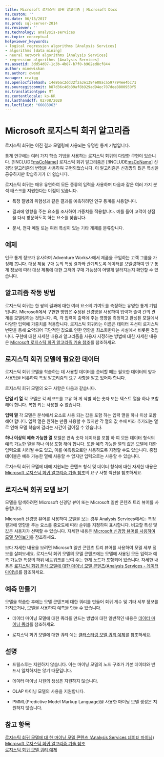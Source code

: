 ```yaml
---
title: Microsoft 로지스틱 회귀 알고리즘 | Microsoft Docs
ms.custom: ''
ms.date: 06/13/2017
ms.prod: sql-server-2014
ms.reviewer: ''
ms.technology: analysis-services
ms.topic: conceptual
helpviewer_keywords:
- logical regression algorithms [Analysis Services]
- algorithms [data mining]
- neural network algorithms [Analysis Services]
- regression algorithms [Analysis Services]
ms.assetid: 3dd54d07-1c3b-4b87-b7f0-b962ed8cf844
author: minewiskan
ms.author: owend
manager: craigg
ms.openlocfilehash: 14e86ac2dd32f2a3e1384e08aca597794ee4bc71
ms.sourcegitcommit: b87d36c46b39af8b929ad94ec707dee8800950f5
ms.translationtype: MT
ms.contentlocale: ko-KR
ms.lasthandoff: 02/08/2020
ms.locfileid: "66083963"
---
```

# <a name="microsoft-logistic-regression-algorithm"></a>Microsoft 로지스틱 회귀 알고리즘
  로지스틱 회귀는 이진 결과 모델링에 사용되는 유명한 통계 기법입니다.  
  
 통계 연구에는 여러 가지 학습 기법을 사용하는 로지스틱 회귀의 다양한 구현이 있습니다. 
  [!INCLUDE[msCoName](../../includes/msconame-md.md)] 로지스틱 회귀 알고리즘은 [!INCLUDE[msCoName](../../includes/msconame-md.md)] 신경망 알고리즘의 변형을 사용하여 구현되었습니다. 이 알고리즘은 신경망의 많은 특성을 공유하지만 학습하기가 더 쉽습니다.  
  
 로지스틱 회귀는 매우 유연하여 모든 종류의 입력을 사용하며 다음과 같은 여러 가지 분석 태스크를 지원한다는 이점이 있습니다.  
  
-   특정 질병의 위험성과 같은 결과를 예측하려면 인구 통계를 사용합니다.  
  
-   결과에 영향을 주는 요소를 조사하여 가중치를 적용합니다. 예를 들어 고객이 상점을 다시 방문하도록 하는 요소를 찾습니다.  
  
-   문서, 전자 메일 또는 여러 특성이 있는 기타 개체를 분류합니다.  
  
## <a name="example"></a>예제  
 인구 통계 정보가 유사하며 Adventure Works사에서 제품을 구입하는 고객 그룹을 가정해 봅니다. 대상 제품 구매 등의 특정 결과와 관계되도록 데이터를 모델링하여 인구 통계 정보에 따라 대상 제품에 대한 고객의 구매 가능성이 어떻게 달라지는지 확인할 수 있습니다.  
  
## <a name="how-the-algorithm-works"></a>알고리즘 작동 방법  
 로지스틱 회귀는 한 쌍의 결과에 대한 여러 요소의 기여도를 측정하는 유명한 통계 기법입니다. Microsoft에서 구현한 방법은 수정된 신경망을 사용하여 입력과 출력 간의 관계를 모델링하는 것입니다. 즉, 각 입력이 출력에 주는 영향을 측정하고 완성된 모델에서 다양한 입력에 가중치를 적용합니다. 로지스틱 회귀라는 이름은 데이터 곡선이 로지스틱 변환을 통해 요약되어 극단적인 값으로 인한 영향을 최소화한다는 사실에서 비롯된 것입니다. 구현에 대한 자세한 내용과 알고리즘을 사용자 지정하는 방법에 대한 자세한 내용은 [Microsoft 로지스틱 회귀 알고리즘 기술 참조](microsoft-logistic-regression-algorithm-technical-reference.md)를 참조하세요.  
  
## <a name="data-required-for-logistic-regression-models"></a>로지스틱 회귀 모델에 필요한 데이터  
 로지스틱 회귀 모델을 학습하는 데 사용할 데이터를 준비할 때는 필요한 데이터의 양과 사용법을 비롯하여 특정 알고리즘의 요구 사항을 알고 있어야 합니다.  
  
 로지스틱 회귀 모델의 요구 사항은 다음과 같습니다.  
  
 **단일 키 열** 각 모델은 각 레코드를 고유 하 게 식별 하는 숫자 또는 텍스트 열을 하나 포함 해야 합니다. 복합 키는 사용할 수 없습니다.  
  
 **입력 열** 각 모델은 분석에서 요소로 사용 되는 값을 포함 하는 입력 열을 하나 이상 포함 해야 합니다. 입력 열은 원하는 만큼 사용할 수 있지만 각 열의 값 수에 따라 추가되는 열로 인해 모델 학습에 걸리는 시간이 길어질 수 있습니다.  
  
 **하나 이상의 예측 가능한 열** 모델은 연속 숫자 데이터를 포함 하 여 모든 데이터 형식의 예측 가능한 열을 하나 이상 포함 해야 합니다. 또한 예측 가능한 열의 값은 모델에 대한 입력으로 처리될 수도 있고, 이를 예측용으로만 사용하도록 지정할 수도 있습니다. 중첩 테이블은 예측 가능한 열에 사용할 수 없지만 입력으로는 사용할 수 있습니다.  
  
 로지스틱 회귀 모델에 대해 지원되는 콘텐츠 형식 및 데이터 형식에 대한 자세한 내용은 [Microsoft 로지스틱 회귀 알고리즘 기술 참조](microsoft-logistic-regression-algorithm-technical-reference.md)의 요구 사항 섹션을 참조하세요.  
  
## <a name="viewing-a-logistic-regression-model"></a>로지스틱 회귀 모델 보기  
 모델을 탐색하려면 Microsoft 신경망 뷰어 또는 Microsoft 일반 콘텐츠 트리 뷰어를 사용합니다.  
  
 Microsoft 신경망 뷰어를 사용하여 모델을 보는 경우 Analysis Services에서는 특정 결과에 영향을 주는 요소를 중요도에 따라 순위를 지정하여 표시합니다. 비교할 특성 및 값은 사용자가 선택할 수 있습니다. 자세한 내용은 [Microsoft 신경망 뷰어를 사용하여 모델 찾아보기](browse-a-model-using-the-microsoft-neural-network-viewer.md)를 참조하세요.  
  
 보다 자세한 내용을 보려면 Microsoft 일반 콘텐츠 트리 뷰어를 사용하여 모델 세부 정보를 살펴보세요. 로지스틱 회귀 모델의 모델 콘텐츠에는 모델에 사용된 모든 입력과 예측 가능한 특성의 하위 네트워크를 보여 주는 한계 노드가 포함되어 있습니다. 자세한 내용은 [로지스틱 회귀 분석 모델에 대한 마이닝 모델 콘텐츠&#40;Analysis Services - 데이터 마이닝&#41;](mining-model-content-for-logistic-regression-models.md)를 참조하세요.  
  
## <a name="creating-predictions"></a>예측 만들기  
 모델을 학습한 후에는 모델 콘텐츠에 대한 쿼리를 만들어 회귀 계수 및 기타 세부 정보를 가져오거나, 모델을 사용하여 예측을 만들 수 있습니다.  
  
-   데이터 마이닝 모델에 대한 쿼리를 만드는 방법에 대한 일반적인 내용은 [데이터 마이닝 쿼리](data-mining-queries.md)를 참조하세요.  
  
-   로지스틱 회귀 모델에 대한 쿼리 예는 [클러스터링 모델 쿼리 예제](clustering-model-query-examples.md)를 참조하세요.  
  
## <a name="remarks"></a>설명  
  
-   드릴스루는 지원하지 않습니다. 이는 마이닝 모델의 노드 구조가 기본 데이터와 반드시 일치하지는 않기 때문입니다.  
  
-   데이터 마이닝 차원의 생성은 지원하지 않습니다.  
  
-   OLAP 마이닝 모델의 사용을 지원합니다.  
  
-   PMML(Predictive Model Markup Language)을 사용한 마이닝 모델 생성은 지원하지 않습니다.  
  
## <a name="see-also"></a>참고 항목  
 [로지스틱 회귀 모델에 대 한 마이닝 모델 콘텐츠 &#40;Analysis Services 데이터 마이닝&#41;](mining-model-content-for-logistic-regression-models.md)   
 [Microsoft 로지스틱 회귀 알고리즘 기술 참조](microsoft-logistic-regression-algorithm-technical-reference.md)   
 [로지스틱 회귀 모델 쿼리 예제](logistic-regression-model-query-examples.md)  
  
  
